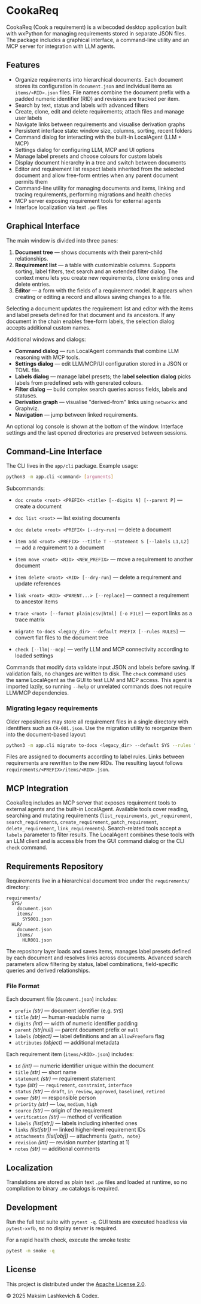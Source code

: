 # CookaReq

CookaReq (Cook a requirement) is a wibecoded desktop application built with wxPython for managing requirements stored in separate JSON files. The package includes a graphical interface, a command-line utility and an MCP server for integration with LLM agents.

## Features

- Organize requirements into hierarchical documents. Each document stores
  its configuration in `document.json` and individual items as
  `items/<RID>.json` files. File names combine the document prefix with a
  padded numeric identifier (RID) and revisions are tracked per item.
- Search by text, status and labels with advanced filters
- Create, clone, edit and delete requirements; attach files and manage user labels
- Navigate links between requirements and visualise derivation graphs
- Persistent interface state: window size, columns, sorting, recent folders
- Command dialog for interacting with the built-in LocalAgent (LLM + MCP)
- Settings dialog for configuring LLM, MCP and UI options
- Manage label presets and choose colours for custom labels
- Display document hierarchy in a tree and switch between documents
 - Editor and requirement list respect labels inherited from the selected document and
   allow free-form entries when any parent document permits them
 - Command-line utility for managing documents and items, linking and tracing requirements, performing migrations and health checks
- MCP server exposing requirement tools for external agents
- Interface localization via text `.po` files

## Graphical Interface

The main window is divided into three panes:

1. **Document tree** — shows documents with their parent–child relationships.
2. **Requirement list** — a table with customizable columns. Supports sorting, label filters, text search and an extended filter dialog. The context menu lets you create new requirements, clone existing ones and delete entries.
3. **Editor** — a form with the fields of a requirement model. It appears when creating or editing a record and allows saving changes to a file.

Selecting a document updates the requirement list and editor with the items and label presets defined for that document and its ancestors. If any document in the chain enables free-form labels, the selection dialog accepts additional custom names.

Additional windows and dialogs:

- **Command dialog** — run LocalAgent commands that combine LLM reasoning with MCP tools.
- **Settings dialog** — edit LLM/MCP/UI configuration stored in a JSON or TOML file.
- **Labels dialog** — manage label presets; the **label selection dialog** picks labels from predefined sets with generated colours.
- **Filter dialog** — build complex search queries across fields, labels and statuses.
- **Derivation graph** — visualise "derived-from" links using `networkx` and Graphviz.
- **Navigation** — jump between linked requirements.

An optional log console is shown at the bottom of the window. Interface settings and the last opened directories are preserved between sessions.

## Command-Line Interface

The CLI lives in the `app/cli` package. Example usage:

```bash
python3 -m app.cli <command> [arguments]
```

Subcommands:

- `doc create <root> <PREFIX> <title> [--digits N] [--parent P]` — create a document
- `doc list <root>` — list existing documents
- `doc delete <root> <PREFIX> [--dry-run]` — delete a document

- `item add <root> <PREFIX> --title T --statement S [--labels L1,L2]` — add a requirement to a document
- `item move <root> <RID> <NEW_PREFIX>` — move a requirement to another document
- `item delete <root> <RID> [--dry-run]` — delete a requirement and update references

- `link <root> <RID> <PARENT...> [--replace]` — connect a requirement to ancestor items
- `trace <root> [--format plain|csv|html] [-o FILE]` — export links as a trace matrix
- `migrate to-docs <legacy_dir> --default PREFIX [--rules RULES]` — convert flat files to the document tree
- `check [--llm|--mcp]` — verify LLM and MCP connectivity according to loaded settings

Commands that modify data validate input JSON and labels before saving. If validation fails, no changes are written to disk. The `check` command uses the same LocalAgent as the GUI to test LLM and MCP access. This agent is imported lazily, so running `--help` or unrelated commands does not require LLM/MCP dependencies.

### Migrating legacy requirements

Older repositories may store all requirement files in a single directory with
identifiers such as `CR-001.json`. Use the migration utility to reorganize them
into the document-based layout:

```bash
python3 -m app.cli migrate to-docs <legacy_dir> --default SYS --rules "label:doc=HLR->HLR"
```

Files are assigned to documents according to label rules. Links between
requirements are rewritten to the new RIDs. The resulting layout follows
`requirements/<PREFIX>/items/<RID>.json`.

## MCP Integration

CookaReq includes an MCP server that exposes requirement tools to external agents and the built-in LocalAgent. Available tools cover reading, searching and mutating requirements (`list_requirements`, `get_requirement`, `search_requirements`, `create_requirement`, `patch_requirement`, `delete_requirement`, `link_requirements`). Search-related tools accept a `labels` parameter to filter results. The LocalAgent combines these tools with an LLM client and is accessible from the GUI command dialog or the CLI `check` command.

## Requirements Repository

Requirements live in a hierarchical document tree under the `requirements/` directory:

```
requirements/
  SYS/
    document.json
    items/
      SYS001.json
  HLR/
    document.json
    items/
      HLR001.json
```

The repository layer loads and saves items, manages label presets defined by each document and resolves links across documents. Advanced search parameters allow filtering by status, label combinations, field-specific queries and derived relationships.

### File Format

Each document file (`document.json`) includes:

- `prefix` *(str)* — document identifier (e.g. `SYS`)
- `title` *(str)* — human-readable name
- `digits` *(int)* — width of numeric identifier padding
- `parent` *(str|null)* — parent document prefix or `null`
- `labels` *(object)* — label definitions and an `allowFreeform` flag
- `attributes` *(object)* — additional metadata

Each requirement item (`items/<RID>.json`) includes:

- `id` *(int)* — numeric identifier unique within the document
- `title` *(str)* — short name
- `statement` *(str)* — requirement statement
- `type` *(str)* — `requirement`, `constraint`, `interface`
- `status` *(str)* — `draft`, `in_review`, `approved`, `baselined`, `retired`
- `owner` *(str)* — responsible person
- `priority` *(str)* — `low`, `medium`, `high`
- `source` *(str)* — origin of the requirement
- `verification` *(str)* — method of verification
- `labels` *(list[str])* — labels including inherited ones
- `links` *(list[str])* — linked higher-level requirement IDs
- `attachments` *(list[obj])* — attachments `{path, note}`
- `revision` *(int)* — revision number (starting at 1)
- `notes` *(str)* — additional comments

## Localization

Translations are stored as plain text `.po` files and loaded at runtime, so no
compilation to binary `.mo` catalogs is required.

## Development

Run the full test suite with `pytest -q`. GUI tests are executed headless via
`pytest-xvfb`, so no display server is required.

For a rapid health check, execute the smoke tests:

```bash
pytest -m smoke -q
```

## License

This project is distributed under the [Apache License 2.0](LICENSE).

© 2025 Maksim Lashkevich & Codex.
